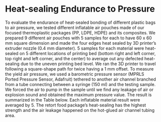 # Heat-sealing Endurance to Pressure

To evaluate the endurance of heat-sealed bonding of different plastic bags to air pressure, we tested different inflatable air pouches made of our focused thermoplastic packages (PP, LDPE, HDPE) and its composites. 
We prepared 9 different air pouches with 5 samples for each to have 60 x 60 mm square dimension and made the four edges heat sealed by 3D printer’s extruder nozzle (0.4 mm diameter). 
5 samples for each material were heat-sealed on 5 different locations of printing bed (bottom right and left corner, top right and left corner, and the center) to average out any defected heat-sealing due to the uneven printing bed level. 
We ran the 3D printer to travel following a square-shape path for twice having a 1 mm offset. To measure the yield air pressure, we used a barometric pressure sensor (MPRLS Ported Pressure Sensor, Adafruit) tethered to another air channel branched from a tube connecting between a syringe (150 ml)
and the testing sample. We forced the air to pump in the sample until we find any leakage of air or explosion sound and obtained the maximum pressure value. 
The result is summarized in the Table below.
Each inflatable material result were averaged by 5. 
The retort food package’s heat-sealing has the highest strength and the air leakage happened on the hot-glued air channel tubing area.
